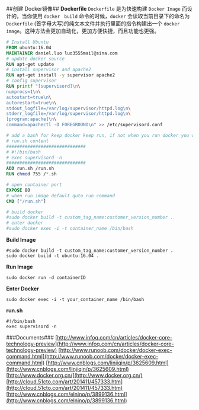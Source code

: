 ##创建 Docker镜像##
**Dockerfile**
`Dockerfile` 是为快速构建 `Docker Image` 而设计的，当你使用 `docker　build` 命令的时候，`docker` 会读取当前目录下的命名为 `Dockerfile` (首字母大写)的纯文本文件并执行里面的指令构建出一个 `docker image`。这种方法会更加自动化，更加方便快捷，而且功能也更强。

```Dockerfile
# Install Ubuntu
FROM ubuntu:16.04
MAINTAINER daniel.luo luo3555mail@sina.com
# update docker source
RUN apt-get update
# install supervisor and apache2
RUN apt-get install -y supervisor apache2
# config supervisor
RUN printf "[supervisord]\n\
numprocs=1\n\
autostart=true\n\
autorestart=true\n\
stdout_logfile=/var/log/supervisor/httpd.log\n\
stderr_logfile=/var/log/supervisor/httpd.log\n\
[program:apache]\n\
command=apachectl -D FOREGROUND\n" >> /etc/supervisord.conf

# add a bash for keep docker keep run, if not when you run docker you will get exist(0)
# run.sh content
##############################
# #!/bin/bash
# exec supervisord -n
##############################
ADD run.sh /run.sh
RUN chmod 755 /*.sh

# open container port
EXPOSE 80
# when run image default quto run command
CMD ["/run.sh"]

# build docker
#sudo docker build -t custom_tag_name:customer_version_number .
# enter docker
#sudo docker exec -i -t container_name /bin/bash
```

**Build Image**
```shell
#sudo docker build -t custom_tag_name:customer_version_number .
sudo docker build -t ubuntu:16.04 .
```
**Run Image**
```shell
sudo docker run -d containerID
```
**Enter Docker**
```shell
sudo docker exec -i -t your_container_name /bin/bash
```

**run.sh**
```shell
#!/bin/bash
exec supervisord -n
```

###Documents###
[http://www.infoq.com/cn/articles/docker-core-technology-preview](http://www.infoq.com/cn/articles/docker-core-technology-preview)
[http://www.runoob.com/docker/docker-exec-command.html](http://www.runoob.com/docker/docker-exec-command.html)
[http://www.cnblogs.com/linjiqin/p/3625609.html](http://www.cnblogs.com/linjiqin/p/3625609.html)
[http://www.docker.org.cn/](http://www.docker.org.cn/)
[http://cloud.51cto.com/art/201411/457333.htm](http://cloud.51cto.com/art/201411/457333.htm)
[http://www.cnblogs.com/elnino/p/3899136.html](http://www.cnblogs.com/elnino/p/3899136.html)